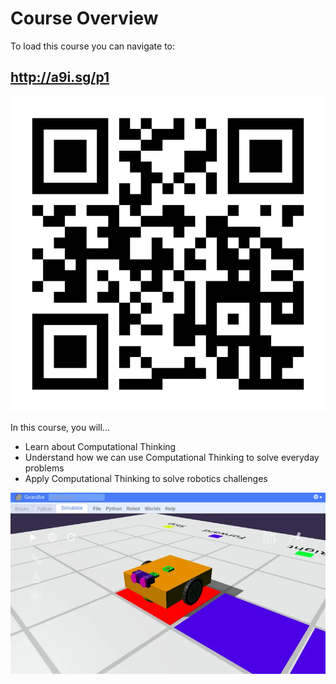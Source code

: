 # Course Overview

To load this course you can navigate to:

## http://a9i.sg/p1

![](images/site_qr.svg)

In this course, you will...

* Learn about Computational Thinking
* Understand how we can use Computational Thinking to solve everyday problems
* Apply Computational Thinking to solve robotics challenges

![](images/gearsbot.webp)
